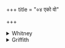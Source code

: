 +++
title = "०४ एको वो"

+++

<details><summary>Whitney</summary>

### Translation
4. The one god stood up to you, flowing at \[your\] will; "the great  
ones have breathed up (*ud-an*)," said he; therefore water (*udaká*) is  
\[so\] called.

### Notes
The name here really had in mind must be, it would seem, *udan*, but  
*udakám* has to be substituted for it in the nominative; none of the  
other texts offer a different form. TS. improves the meter of **a** by  
omitting *vas*, and TS. and MS. leave the *a* of *api* unelided. Ppp.  
differs more seriously: *eko na deva upātiṣṭhat syandamānā upetyaḥ.*  
*Yathāvaśam* in **b** might be 'at his will,' opposed to *apakāmám* in  
vs. 3. The sense of **c** is rather obscure; the comm. understands:  
"saying 'by this respect on the part of Indra we have become great,'  
they breathed freely (or heaved a sigh of relief:  
*ucchvasitavatyas*)"—which is senseless. R. suggests "Indra put himself  
in their way with the polite address and inquiry: 'their worships have  
given themselves an airing'; and conducted them on their way again";  
Weber understands them to sigh under the burden of the god standing  
"upon" (*ápi*) them. The comm. declares *api* to have the sense of  
*adhi*.
</details>

<details><summary>Griffith</summary>

One only God set foot on you flowing according to your will, The mighty ones breathed upward fast: hence; Water is the name they bear.
</details>
